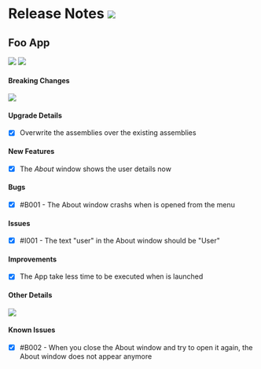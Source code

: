 # Release Notes <img src="https://img.shields.io/badge/Release 27-green" />

## Foo App
<img src="https://img.shields.io/badge/v1.0.1-blueviolet" /> <img src="https://img.shields.io/badge/18/09/2019-ff69b4" />

#### Breaking Changes
<img src="https://img.shields.io/badge/not available-lightgrey" />

#### Upgrade Details
- [X] Overwrite the assemblies over the existing assemblies

#### New Features
- [X] The *About* window shows the user details now

#### Bugs
- [X] #B001 - The About window crashs when is opened from the menu

#### Issues
- [X] #I001 - The text "user" in the About window should be "User"

#### Improvements
- [X] The App take less time to be executed when is launched

#### Other Details
<img src="https://img.shields.io/badge/not available-lightgrey" />

#### Known Issues
- [X] #B002 - When you close the About window and try to open it again, the About window does not appear anymore 
